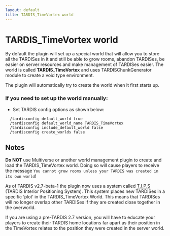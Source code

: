 ```yaml
---
layout: default
title: TARDIS_TimeVortex world
---
```


# TARDIS\_TimeVortex world

By default the plugin will set up a special world that will allow you to store all the TARDISes in it and still be able
to grow rooms, abandon TARDISes, be easier on server resources and make management of TARDISes easier. The world is
called
**TARDIS\_TimeVortex** and uses TARDISChunkGenerator module to create a void type environment.

The plugin will automatically try to create the world when it first starts up.

### If you need to set up the world manually:

* Set TARDIS config options as shown below:

```
  /tardisconfig default_world true
  /tardisconfig default_world_name TARDIS_TimeVortex
  /tardisconfig include_default_world false
  /tardisconfig create_worlds false
```

## Notes

__Do NOT__ use Multiverse or another world management plugin to create and load the TARDIS_TimeVortex world. Doing so
will cause players to receive the message `You cannot grow rooms unless your TARDIS was created in its own world`!

As of TARDIS v2.7-beta-1 the plugin now uses a system called [T.I.P.S](tips) (TARDIS Interior Positioning System).
This system places new TARDISes in a specific ‘plot’ in the TARDIS_TimeVortex World. This means that TARDISes will no
longer overlap other TARDISes if they are created close together in the overworld.

If you are using a pre-TARDIS 2.7 version, you will have to educate your players to create their TARDIS home locations
far apart as their position in the TimeVortex relates to the position they were created in the server world.
